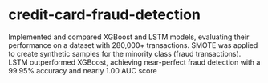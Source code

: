# credit-card-fraud-detection
Implemented and compared XGBoost and LSTM models, evaluating their performance on a dataset with 280,000+ transactions.
SMOTE was applied to create synthetic samples for the minority class (fraud transactions).
LSTM outperformed XGBoost, achieving near-perfect fraud detection with a 99.95% accuracy and nearly 1.00 AUC score
